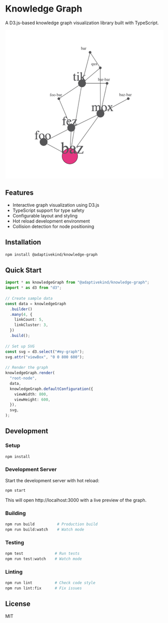 # Knowledge Graph

A D3.js-based knowledge graph visualization library built with TypeScript.

![Example Graph](docs/images/example-graph.png)

## Features

- Interactive graph visualization using D3.js
- TypeScript support for type safety
- Configurable layout and styling
- Hot reload development environment
- Collision detection for node positioning

## Installation

```bash
npm install @adaptivekind/knowledge-graph
```

## Quick Start

```typescript
import * as knowledgeGraph from "@adaptivekind/knowledge-graph";
import * as d3 from "d3";

// Create sample data
const data = knowledgeGraph
  .builder()
  .many(4, {
    linkCount: 5,
    linkCluster: 3,
  })
  .build();

// Set up SVG
const svg = d3.select("#my-graph");
svg.attr("viewBox", "0 0 800 600");

// Render the graph
knowledgeGraph.render(
  "root-node",
  data,
  knowledgeGraph.defaultConfiguration({
    viewWidth: 800,
    viewHeight: 600,
  }),
  svg,
);
```

## Development

### Setup

```bash
npm install
```

### Development Server

Start the development server with hot reload:

```bash
npm start
```

This will open http://localhost:3000 with a live preview of the graph.

### Building

```bash
npm run build          # Production build
npm run build:watch    # Watch mode
```

### Testing

```bash
npm test              # Run tests
npm run test:watch    # Watch mode
```

### Linting

```bash
npm run lint          # Check code style
npm run lint:fix      # Fix issues
```

## License

MIT
